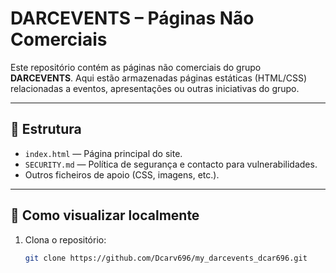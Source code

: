 # DARCEVENTS – Páginas Não Comerciais

Este repositório contém as páginas não comerciais do grupo **DARCEVENTS**. Aqui estão armazenadas páginas estáticas (HTML/CSS) relacionadas a eventos, apresentações ou outras iniciativas do grupo.

---

## 📂 Estrutura

- `index.html` — Página principal do site.
- `SECURITY.md` — Política de segurança e contacto para vulnerabilidades.
- Outros ficheiros de apoio (CSS, imagens, etc.).

---

## 🚀 Como visualizar localmente

1. Clona o repositório:
   ```bash
   git clone https://github.com/Dcarv696/my_darcevents_dcar696.git
